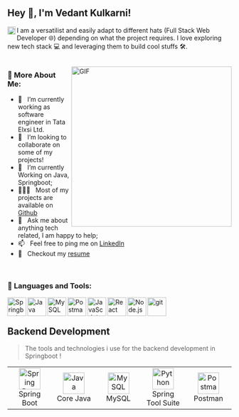 ## Hey 👋, I'm Vedant Kulkarni!
<a href='https://www.linkedin.com/in/soham-pathak-86726b22a/'><img align='left' alt="linkedin" src="https://raw.githubusercontent.com/rahul-jha98/rahul-jha98/561d474902b59c7429ec22bb73e225696c27b202/assets/linkedin.svg" height='18px'/></a>
I am a versatilist and easily adapt to different hats (Full Stack Web Developer 🌐) depending on what the project requires. I love exploring new tech stack 💻 and leveraging them to build cool stuffs 🛠️. 
<br/>
<br/>

<img align="right" alt="GIF" src="https://raw.githubusercontent.com/rahul-jha98/rahul-jha98/main/techstack.gif" width="360px"/>
  
### 🧐 More About Me:

- 🔭 &nbsp; I’m currently working as software engineer in Tata Elxsi Ltd.
- 🤝 &nbsp; I’m looking to collaborate on some of my projects!
- 🌱 &nbsp; I’m currently Working on Java, Springboot; 
- 👨🏻‍💻 &nbsp; Most of my projects are available on [Github](https://github.com/VedantK08?tab=repositories)
- 💬 &nbsp; Ask me about anything tech related, I am happy to help;
- 📫 &nbsp; Feel free to ping me on [LinkedIn](https://www.linkedin.com/in/vedant-kulkarni-323b36211/)
- 📝 &nbsp; Checkout my [resume](https://drive.google.com/drive/folders/1-5hEfIOQj9QTrkZWxpa0N69E3XCZt3jY?usp=sharing)
  
<br>

### 🔨 Languages and Tools:
<a href="https://spring.io/" target="_blank"> <img align="left" src="https://img.icons8.com/?size=100&id=90519&format=png&color=000000" alt="Springboot" height="42px"/> </a> 

<a href="https://www.java.com" target="_blank"><img align="left" alt="Java" height ="42px" src="https://raw.githubusercontent.com/rahul-jha98/github_readme_icons/main/language_and_tools/square/java/java.svg"></a>

<a href="https://www.mysql.com/" target="_blank"><img align="left" alt="MySQL" height ="42px" src="https://upload.wikimedia.org/wikipedia/labs/8/8e/Mysql_logo.png?20080127184102"></a>

<a href="https://www.postman.com/" target="_blank"> <img align="left" alt="Postman" height ="42px" src="https://img.icons8.com/?size=100&id=EPbEfEa7o8CB&format=png&color=000000"> </a>


<a href="https://developer.mozilla.org/en-US/docs/Web/JavaScript" target="_blank"> <img align="left" alt="JavaScript" height ="42px"  src="https://raw.githubusercontent.com/rahul-jha98/github_readme_icons/main/language_and_tools/square/javascript/javascript.svg"> </a>

<a href="https://reactjs.org/" target="_blank"> <img align="left" alt="React" height ="42px" src="https://raw.githubusercontent.com/rahul-jha98/github_readme_icons/main/language_and_tools/square/react/react.svg"></a>
<a href="https://nodejs.org" target="_blank"><img align="left" alt="Node.js" height ="42px" src="https://raw.githubusercontent.com/rahul-jha98/github_readme_icons/main/language_and_tools/square/node/node.svg"></a>
<a href="https://git-scm.com/" target="_blank"> <img src="https://raw.githubusercontent.com/rahul-jha98/github_readme_icons/main/language_and_tools/square/git-scm/git-scm.svg" align="left" alt="git" height='42px'/> </a>

<br>

<!---
pathaksoham2003/pathaksoham2003 is a ✨ special ✨ repository because its `README.md` (this file) appears on your GitHub profile.
You can click the Preview link to take a look at your changes.
--->




<br>

<h2 align="left" id="macropower-tech">Backend Development</h2>

> The tools and technologies i use for the backend development in Springboot !

<table>
  <tr>
    <td align="center" width="96">
      <a href="#macropower-tech">
        <img src="https://img.icons8.com/?size=100&id=90519&format=png&color=000000" width="48" height="48" alt="Spring Boot" />
      </a>
      <br>Spring Boot
    </td>
    <td align="center" width="96">
      <a href="#macropower-tech" >
        <img src="https://raw.githubusercontent.com/rahul-jha98/github_readme_icons/main/language_and_tools/square/java/java.svg" width="48" height="48" alt="Java" />
      </a>
      <br>Core Java
    </td>
    <td align="center" width="96">
      <a href="#macropower-tech">
        <img src="https://upload.wikimedia.org/wikipedia/labs/8/8e/Mysql_logo.png?20080127184102" width="48" height="48" alt="MySQL" />
      </a>
      <br>MySQL
    </td>
    <td align="center" width="96">
      <a href="#macropower-tech">
        <img src="https://encrypted-tbn0.gstatic.com/images?q=tbn:ANd9GcRRtQyXi1necbFlJOetK3_3MHaLeHDGZ-C3pw&s" width="48" height="48" alt="Python" />
      </a>
      <br>Spring Tool Suite
    </td>
     <td align="center" width="96">
      <a href="#macropower-tech">
        <img src="https://img.icons8.com/?size=100&id=EPbEfEa7o8CB&format=png&color=000000" width="48" height="48" alt="Postman" />
      </a>
      <br>Postman
    </td>
  </tr>
</table>
